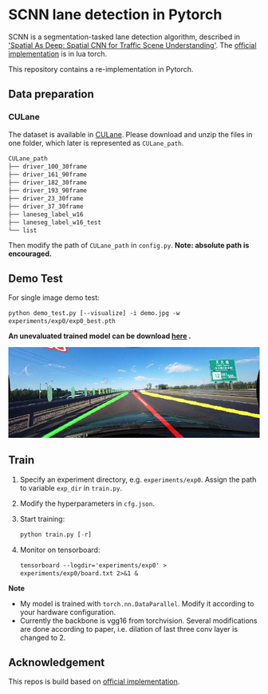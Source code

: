 # SCNN lane detection in Pytorch

SCNN is a segmentation-tasked lane detection algorithm, described in ['Spatial As Deep: Spatial CNN for Traffic Scene Understanding'](https://arxiv.org/abs/1712.06080). The [official implementation](<https://github.com/XingangPan/SCNN>) is in lua torch.

This repository contains a re-implementation in Pytorch.



## Data preparation

### CULane

The dataset is available in [CULane](<https://xingangpan.github.io/projects/CULane.html>). Please download and unzip the files in one folder, which later is represented as `CULane_path`. 

```
CULane_path
├── driver_100_30frame
├── driver_161_90frame
├── driver_182_30frame
├── driver_193_90frame
├── driver_23_30frame
├── driver_37_30frame
├── laneseg_label_w16
├── laneseg_label_w16_test
└── list
```

Then modify the path of `CULane_path` in `config.py`. **Note: absolute path is encouraged.**



## Demo Test

For single image demo test:

```
python demo_test.py [--visualize] -i demo.jpg -w experiments/exp0/exp0_best.pth
```

**An unevaluated trained model can be download [here](https://drive.google.com/file/d/1AsAGWFEgh7d8f--jQcz6QMlqxNvHA9Gy/view?usp=sharing) .**

![](demo/demo_result.jpg "demo_result")





## Train 

1. Specify an experiment directory, e.g. `experiments/exp0`.  Assign the path to variable `exp_dir` in `train.py`.

2. Modify the hyperparameters in `cfg.json`.

3. Start training:

   ```python
   python train.py [-r]
   ```

4. Monitor on tensorboard:

   ```
   tensorboard --logdir='experiments/exp0' > experiments/exp0/board.txt 2>&1 &
   ```

**Note**


- My model is trained with `torch.nn.DataParallel`. Modify it according to your hardware configuration.
- Currently the backbone is vgg16 from torchvision. Several modifications are done according to paper, i.e. dilation of last three conv layer is changed to 2.





## Acknowledgement

This repos is build based on [official implementation](<https://github.com/XingangPan/SCNN>).

